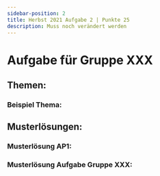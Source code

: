 ```yaml
---
sidebar-position: 2
title: Herbst 2021 Aufgabe 2 | Punkte 25
description: Muss noch verändert werden
---
```


# Aufgabe für Gruppe XXX

## Themen:

### Beispiel Thema:

## Musterlösungen:

### Musterlösung AP1:

### Musterlösung Aufgabe Gruppe XXX: